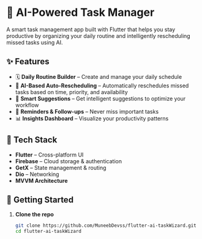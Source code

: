 # 🧠 AI-Powered Task Manager

A smart task management app built with Flutter that helps you stay productive by organizing your daily routine and intelligently rescheduling missed tasks using AI.

## ✨ Features

- 🗓️ **Daily Routine Builder** – Create and manage your daily schedule
- 🔁 **AI-Based Auto-Rescheduling** – Automatically reschedules missed tasks based on time, priority, and availability
- 🎯 **Smart Suggestions** – Get intelligent suggestions to optimize your workflow
- 🔔 **Reminders & Follow-ups** – Never miss important tasks
- 📊 **Insights Dashboard** – Visualize your productivity patterns

## 📱 Tech Stack

- **Flutter** – Cross-platform UI
- **Firebase** – Cloud storage & authentication
- **GetX** – State management & routing
- **Dio** – Networking
- **MVVM Architecture**

## 🚀 Getting Started

1. **Clone the repo**
   ```bash
   git clone https://github.com/MuneebDevss/flutter-ai-taskWizard.git
   cd flutter-ai-taskWizard
